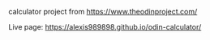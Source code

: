 calculator project from https://www.theodinproject.com/

Live page: https://alexis989898.github.io/odin-calculator/
